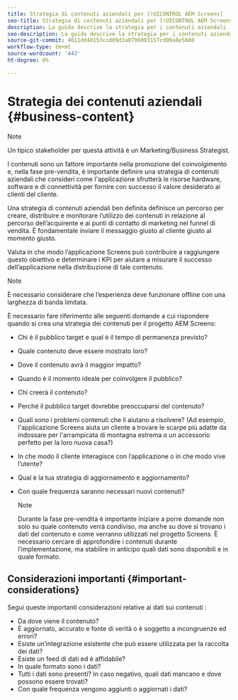 ```yaml
---
title: Strategia di contenuti aziendali per [!UICONTROL AEM Screens]
seo-title: Strategia di contenuti aziendali per [!UICONTROL AEM Screens]
description: La guida descrive la strategia per i contenuti aziendali
seo-description: La guida descrive la strategia per i contenuti aziendali
source-git-commit: 4611dd40153ccd09d3a0796093157cd09a8e5b80
workflow-type: tm+mt
source-wordcount: '443'
ht-degree: 0%

---
```



# Strategia dei contenuti aziendali {#business-content}

>[!NOTE]
>
>Un tipico stakeholder per questa attività è un Marketing/Business Strategist.

I contenuti sono un fattore importante nella promozione del coinvolgimento e, nella fase pre-vendita, è importante definire una strategia di contenuti aziendali che consideri come l&#39;applicazione sfrutterà le risorse hardware, software e di connettività per fornire con successo il valore desiderato ai clienti del cliente.

Una strategia di contenuti aziendali ben definita definisce un percorso per creare, distribuire e monitorare l’utilizzo dei contenuti in relazione al percorso dell’acquirente e ai punti di contatto di marketing nel funnel di vendita. È fondamentale inviare il messaggio giusto al cliente giusto al momento giusto.

Valuta in che modo l’applicazione Screens può contribuire a raggiungere questo obiettivo e determinare i KPI per aiutare a misurare il successo dell’applicazione nella distribuzione di tale contenuto.

>[!NOTE]
>
>È necessario considerare che l’esperienza deve funzionare offline con una larghezza di banda limitata.

È necessario fare riferimento alle seguenti domande a cui rispondere quando si crea una strategia dei contenuti per il progetto AEM Screens:

* Chi è il pubblico target e qual è il tempo di permanenza previsto?
* Quale contenuto deve essere mostrato loro?
* Dove il contenuto avrà il maggior impatto?
* Quando è il momento ideale per coinvolgere il pubblico?
* Chi creerà il contenuto?
* Perché il pubblico target dovrebbe preoccuparsi del contenuto?
* Quali sono i problemi contenuti che li aiutano a risolvere? (Ad esempio, l&#39;applicazione Screens aiuta un cliente a trovare le scarpe più adatte da indossare per l&#39;arrampicata di montagna estrema o un accessorio perfetto per la loro nuova casa?)
* In che modo il cliente interagisce con l’applicazione o in che modo vive l’utente?
* Qual è la tua strategia di aggiornamento e aggiornamento?
* Con quale frequenza saranno necessari nuovi contenuti?

   >[!NOTE]
   >
   >Durante la fase pre-vendita è importante iniziare a porre domande non solo su quale contenuto verrà condiviso, ma anche su dove si trovano i dati del contenuto e come verranno utilizzati nel progetto Screens. È necessario cercare di approfondire i contenuti durante l’implementazione, ma stabilire in anticipo quali dati sono disponibili e in quale formato.

## Considerazioni importanti {#important-considerations}

Segui queste importanti considerazioni relative ai dati sui contenuti :

* Da dove viene il contenuto?
* È aggiornato, accurato e fonte di verità o è soggetto a incongruenze ed errori?
* Esiste un’integrazione esistente che può essere utilizzata per la raccolta dei dati?
* Esiste un feed di dati ed è affidabile?
* In quale formato sono i dati?
* Tutti i dati sono presenti? In caso negativo, quali dati mancano e dove possono essere trovati?
* Con quale frequenza vengono aggiunti o aggiornati i dati?
